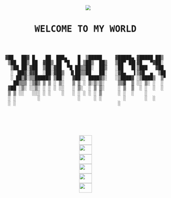 <pre align="center">
  <img src="https://i.imgur.com/w1ADNVW.gif">
<h1 align="center"> WELCOME TO MY WORLD </h1>
  
<pre>
▓██   ██▓ █    ██  ███▄    █  ▒█████     ▓█████▄ ▓█████ ██▒   █▓
 ▒██  ██▒ ██  ▓██▒ ██ ▀█   █ ▒██▒  ██▒   ▒██▀ ██▌▓█   ▀▓██░   █▒
  ▒██ ██░▓██  ▒██░▓██  ▀█ ██▒▒██░  ██▒   ░██   █▌▒███   ▓██  █▒░
  ░ ▐██▓░▓▓█  ░██░▓██▒  ▐▌██▒▒██   ██░   ░▓█▄   ▌▒▓█  ▄  ▒██ █░░
  ░ ██▒▓░▒▒█████▓ ▒██░   ▓██░░ ████▓▒░   ░▒████▓ ░▒████▒  ▒▀█░  
   ██▒▒▒ ░▒▓▒ ▒ ▒ ░ ▒░   ▒ ▒ ░ ▒░▒░▒░     ▒▒▓  ▒ ░░ ▒░ ░  ░ ▐░  
 ▓██ ░▒░ ░░▒░ ░ ░ ░ ░░   ░ ▒░  ░ ▒ ▒░     ░ ▒  ▒  ░ ░  ░  ░ ░░  
 ▒ ▒ ░░   ░░░ ░ ░    ░   ░ ░ ░ ░ ░ ▒      ░ ░  ░    ░       ░░  
 ░ ░        ░              ░     ░ ░        ░       ░  ░     ░  
 ░ ░                                      ░                 ░     
</pre>   

<span style="display: inline_block"><br>
  <img height="30" width="40" src="https://cdn.jsdelivr.net/gh/devicons/devicon/icons/nodejs/nodejs-original.svg"/>
  <img height="30" width="40" src="https://cdn.jsdelivr.net/gh/devicons/devicon/icons/javascript/javascript-original.svg"/>
  <img height="30" width="40" src="https://cdn.jsdelivr.net/gh/devicons/devicon/icons/python/python-original.svg"/>
  <img height="30" width="40" src="https://cdn.jsdelivr.net/gh/devicons/devicon/icons/html5/html5-original.svg"/>
  <img height="30" width="40" src="https://cdn.jsdelivr.net/gh/devicons/devicon/icons/css3/css3-original.svg"/>
  <img height="30" width="40" src="https://cdn.jsdelivr.net/gh/devicons/devicon/icons/linux/linux-original.svg"/>
</span>
